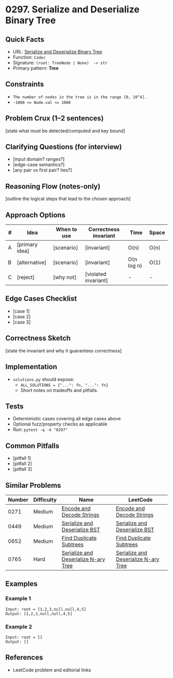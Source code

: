 # 0297. Serialize and Deserialize Binary Tree

## Quick Facts

- URL: [Serialize and Deserialize Binary Tree](https://leetcode.com/problems/serialize-and-deserialize-binary-tree/)
- Function: `Codec`
- Signature: `(root: TreeNode | None)  -> str`
- Primary pattern: **Tree**

## Constraints

- `The number of nodes in the tree is in the range [0, 10^4].`
- `-1000 <= Node.val <= 1000`

## Problem Crux (1–2 sentences)

[state what must be detected/computed and key bound]

## Clarifying Questions (for interview)

- [input domain? ranges?]
- [edge-case semantics?]
- [any pair vs first pair? ties?]

## Reasoning Flow (notes-only)

[outline the logical steps that lead to the chosen approach]

## Approach Options

| # | Idea | When to use | Correctness invariant | Time | Space |
|---|------|-------------|-----------------------|------|-------|
| A | [primary idea] | [scenario] | [invariant] | O(n) | O(n) |
| B | [alternative] | [scenario] | [invariant] | O(n log n) | O(1) |
| C | [reject] | [why not] | [violated invariant] | - | - |

## Edge Cases Checklist

- [case 1]
- [case 2]
- [case 3]

## Correctness Sketch

[state the invariant and why it guarantees correctness]

## Implementation

- `solutions.py` should expose:
  - `ALL_SOLUTIONS = {"...": fn, "...": fn}`
  - Short notes on tradeoffs and pitfalls.

## Tests

- Deterministic cases covering all edge cases above
- Optional fuzz/property checks as applicable
- Run: `pytest -q -k "0297"`

## Common Pitfalls

- [pitfall 1]
- [pitfall 2]
- [pitfall 3]

## Similar Problems

| Number | Difficulty | Name | LeetCode |
|---|---|---|---|
| 0271 | Medium | [Encode and Decode Strings](../0271-encode-and-decode-strings/readme.md) | [Encode and Decode Strings](https://leetcode.com/problems/encode-and-decode-strings/) |
| 0449 | Medium | [Serialize and Deserialize BST](../0449-serialize-and-deserialize-bst/readme.md) | [Serialize and Deserialize BST](https://leetcode.com/problems/serialize-and-deserialize-bst/) |
| 0652 | Medium | [Find Duplicate Subtrees](../0652-find-duplicate-subtrees/readme.md) | [Find Duplicate Subtrees](https://leetcode.com/problems/find-duplicate-subtrees/) |
| 0765 | Hard | [Serialize and Deserialize N-ary Tree](../0765-serialize-and-deserialize-n-ary-tree/readme.md) | [Serialize and Deserialize N-ary Tree](https://leetcode.com/problems/serialize-and-deserialize-n-ary-tree/) |

## Examples

### Example 1

```text
Input: root = [1,2,3,null,null,4,5]
Output: [1,2,3,null,null,4,5]
```

### Example 2

```text
Input: root = []
Output: []
```

## References

- LeetCode problem and editorial links
